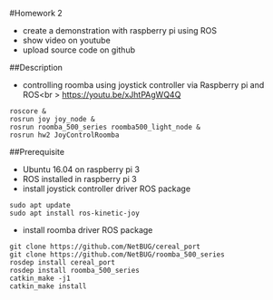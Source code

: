 #Homework 2
* create a demonstration with raspberry pi using ROS
* show video on youtube
* upload source code on github

##Description
* controlling roomba using joystick controller via Raspberry pi and ROS<br \>
https://youtu.be/xJhtPAgWQ4Q

```
roscore &
rosrun joy joy_node &
rosrun roomba_500_series roomba500_light_node &
rosrun hw2 JoyControlRoomba
```

##Prerequisite
* Ubuntu 16.04 on raspberry pi 3
* ROS installed in raspberry pi 3
* install joystick controller driver ROS package
```
sudo apt update
sudo apt install ros-kinetic-joy
```
* install roomba driver ROS package
```
git clone https://github.com/NetBUG/cereal_port
git clone https://github.com/NetBUG/roomba_500_series
rosdep install cereal_port
rosdep install roomba_500_series
catkin_make -j1
catkin_make install
 ```
